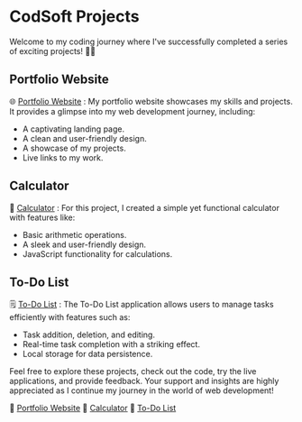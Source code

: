 # CodSoft Projects

Welcome to my coding journey where I've successfully completed a series of exciting projects! 👩‍💻

## Portfolio Website
🌐 [Portfolio Website](https://bhadrinath-p-s.github.io/CodSoft/CodSoft_Task01_Portfolio%20Website/Portfolio.html) :
My portfolio website showcases my skills and projects. It provides a glimpse into my web development journey, including:
- A captivating landing page.
- A clean and user-friendly design.
- A showcase of my projects.
- Live links to my work.

## Calculator
🧮 [Calculator](https://bhadrinath-p-s.github.io/CodSoft/CodSoft_Task02_Calculator/Calculator.html) :
For this project, I created a simple yet functional calculator with features like:
- Basic arithmetic operations.
- A sleek and user-friendly design.
- JavaScript functionality for calculations.

## To-Do List
🗒 [To-Do List](https://bhadrinath-p-s.github.io/CodSoft/CodSoft_Task03_To-Do-List/ToDoList.html) :
The To-Do List application allows users to manage tasks efficiently with features such as:
- Task addition, deletion, and editing.
- Real-time task completion with a striking effect.
- Local storage for data persistence.

Feel free to explore these projects, check out the code, try the live applications, and provide feedback. Your support and insights are highly appreciated as I continue my journey in the world of web development!

🔗 [Portfolio Website](https://bhadrinath-p-s.github.io/CodSoft/CodSoft_Task01_Portfolio%20Website/Portfolio.html)
🔗 [Calculator](https://bhadrinath-p-s.github.io/CodSoft/CodSoft_Task02_Calculator/Calculator.html)
🔗 [To-Do List](https://bhadrinath-p-s.github.io/CodSoft/CodSoft_Task03_To-Do-List/ToDoList.html)

